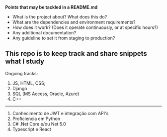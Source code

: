 **Points that may be tackled in a README.md**  
* What is the project about? What does this do?
* What are the dependencies and environment requirements?
* How does it work? (Does it operate continuously, or at specific hours?)
* Any additional documentation?
* Any guideline to set it from staging to production?

This repo is to keep track and share snippets what I study
----
Ongoing tracks: 
1. JS, HTML, CSS;
1. Django
1. SQL (MS Access, Oracle, Azure)
1. C++
---
1. Conhecimento de JWT e integração com API's
1. Proficiencia em Python
1. C# .Net Core e/ou Net 5.0
1. Typescript e React